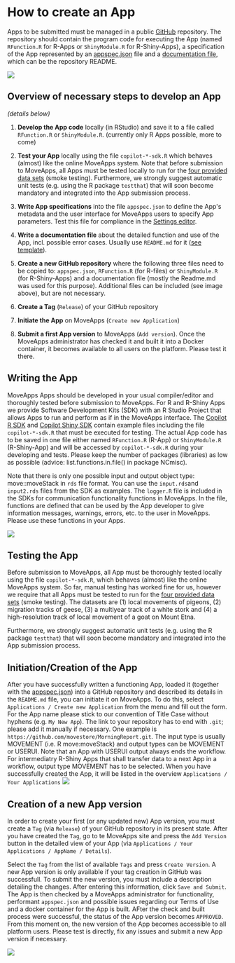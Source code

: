 # How to create an App

Apps to be submitted must be managed in a public [GitHub](https://github.com) repository. The repository should contain the program code for executing the App (named `RFunction.R` for R-Apps or `ShinyModule.R` for R-Shiny-Apps), a specification of the App represented by an [appspec.json](appspec.md) file and a [documentation file](files/README_template.md), which can be the repository README.

![](../files/Appdevel_github.png)


## Overview of necessary steps to develop an App
*(details below)*

1. **Develop the App code** locally (in RStudio) and save it to a file called `RFunction.R` or `ShinyModule.R`. (currently only R Apps possible, more to come)

2. **Test your App** locally using the file `copilot-*-sdk.R` which behaves (almost) like the online MoveApps system. Note that before submission to MoveApps, all Apps must be tested locally to run for the [four provided data sets](https://docs.moveapps.org/files/inputs_MoveApps_SmokeTesting.zip) (smoke testing). Furthermore, we strongly suggest automatic unit tests (e.g. using the R package `testthat`) that will soon become mandatory and integrated into the App submission process.  

3. **Write App specifications** into the file `appspec.json` to define the App's metadata and the user interface for MoveApps users to specify App parameters. Test this file for compliance in the [Settings editor](https://www.moveapps.org/apps/settingseditor ':ignore').

4. **Write a documentation file** about the detailed function and use of the App, incl. possible error cases. Usually use `README.md` for it ([see template](files/README_template.md)).

5. **Create a new GitHub repository** where the following three files need to be copied to: `appspec.json`, `RFunction.R` (for R-files) or `ShinyModule.R` (for R-Shiny-Apps) and a documentation file (mostly the Readme.md was used for this purpose). Additional files can be included (see image above), but are not necessary.

6. **Create a Tag** (`Release`) of your GitHub repository

7. **Initiate the App** on MoveApps (`Create new Application`)

8. **Submit a first App version** to MoveApps (`Add version`). Once the MoveApps administrator has checked it and built it into a Docker container, it becomes available to all users on the platform. Please test it there.


## Writing the App
MoveApps Apps should be developed in your usual compiler/editor and thoroughly tested before submission to MoveApps. For R and R-Shiny Apps we provide Software Development Kits (SDK) with an R Studio Project that allows Apps to run and perform as if in the MoveApps interface. The [Copilot R SDK](copilot-r-sdk.md) and [Copilot Shiny SDK](copilot-shiny-sdk.md) contain example files including the file `copilot-*-sdk.R` that must be executed for testing. The actual App code has to be saved in one file either named `RFunction.R` (R-App) or `ShinyModule.R` (R-Shiny-App) and will be accessed by `copilot-*-sdk.R` during your developing and tests. Please keep the number of packages (libraries) as low as possible (advice: list.functions.in.file() in package NCmisc).

Note that there is only one possible input and output object type: move::moveStack in `rds` file format. You can use the `input.rds`and `input2.rds` files from the SDK as examples. The `logger.R` file is included in the SDKs for communication functionality functions in MoveApps. In the file, functions are defined that can be used by the App developer to give information messages, warnings, errors, etc. to the user in MoveApps. Please use these functions in your Apps.

![](../files/Appdevel_rstudio.png)

## Testing the App
Before submission to MoveApps, all App must be thoroughly tested locally using the file `copilot-*-sdk.R`, which behaves (almost) like the online MoveApps system. So far, manual testing has worked fine for us, however we require that all Apps must be tested to run for the [four provided data sets](https://docs.moveapps.org/files/inputs_MoveApps_SmokeTesting.zip) (smoke testing). The datasets are (1) local movements of pigeons, (2) migration tracks of geese, (3) a multiyear track of a white stork and (4) a high-resolution track of local movement of a goat on Mount Etna. 

Furthermore, we strongly suggest automatic unit tests (e.g. using the R package `testthat`) that will soon become mandatory and integrated into the App submission process.  

## Initiation/Creation of the App
After you have successfully written a functioning App, loaded it (together with the [appspec.json](appspec.md)) into a GitHub repository and described its details in the `README.md` file, you can initiate it on MoveApps. To do this, select `Applications / Create new Application` from the menu and fill out the form. For the App name please stick to our convention of Title Case without hyphens (e.g. `My New App`). The link to your repository has to end with `.git`; please add it manually if necessary. One example is `https://github.com/movestore/MorningReport.git`. The input type is usually MOVEMENT (i.e. R move:moveStack) and output types can be MOVEMENT or USERUI. Note that an App with USERUI output always ends the workflow. For intermediatry R-Shiny Apps that shall transfer data to a next App in a workflow, output type MOVEMENT has to be selected. When you have successfully created the App, it will be listed in the overview `Applications / Your Applications`
![](../files/Appdevel_createNewApp.png)

## Creation of a new App version
In order to create your first (or any updated new) App version, you must create a `Tag` (via `Release`) of your GitHub repository in its present state. After you have created the `Tag`, go to te MoveApps site and press the `Add Version` button in the detailed view of your App (via `Applications / Your Applications / AppName / Details`).

Select the `Tag` from the list of available `Tags` and press `Create Version`. A new App version is only available if your tag creation in GitHub was successfull. To submit the new version, you must include a description detailing the changes. After entering this information, click `Save and Submit`. The App is then checked by a MoveApps administrator for functionality, performant `appspec.json` and possible issues regarding our Terms of Use and a docker container for the App is built.  AFter the check and built process were successful, the status of the App version becomes `APPROVED`. From this moment on, the new version of the App becomes accessible to all platform users. Please test is directly, fix any issues and submit a new App version if necessary.

![](../files/Appdevel_createNewAppVersion.png)
